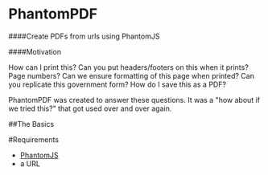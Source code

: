 ﻿# PhantomPDF

####Create PDFs from urls using PhantomJS

####Motivation

How can I print this?  Can you put headers/footers on this when it prints?  Page numbers?  Can we ensure formatting of this page when printed?  Can you replicate this government form?  How do I save this as a PDF? 

PhantomPDF was created to answer these questions.  It was a "how about if we tried this?" that got used over and over again.

##The Basics

#Requirements

- [PhantomJS](http://phantomjs.org/)
- a URL 